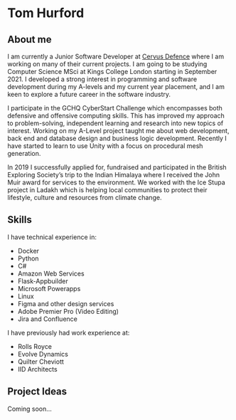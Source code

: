 # Tom Hurford
## About me

I am currently a Junior Software Developer at [Cervus Defence](https://www.cervusdefence.com/) where I am working on many of their current projects. I am going to be studying Computer Science MSci at Kings College London starting in September 2021. I developed a strong interest in programming and software development during my A-levels and my current year placement, and I am keen to explore a future career in the software industry. 

I participate in the GCHQ CyberStart Challenge which encompasses both defensive and offensive computing skills. This has improved my approach to problem-solving, independent learning and research into new topics of interest. Working on my A-Level project taught me about web development, back end and database design and business logic development. Recently I have started to learn to use Unity with a focus on procedural mesh generation.

In 2019 I successfully applied for, fundraised and participated in the British Exploring Society’s trip to the Indian Himalaya where I received the John Muir award for services to the environment. We worked with the Ice Stupa project in Ladakh which is helping local communities to protect their lifestyle, culture and resources from climate change.

## Skills

I have technical experience in:
- Docker
- Python
- C#
- Amazon Web Services
- Flask-Appbuilder
- Microsoft Powerapps
- Linux
- Figma and other design services
- Adobe Premier Pro (Video Editing)
- Jira and Confluence 

I have previously had work experience at:
- Rolls Royce
- Evolve Dynamics
- Quilter Cheviott
- IID Architects

## Project Ideas

Coming soon...
